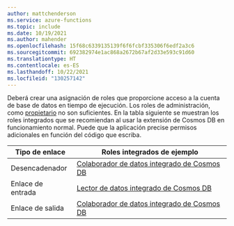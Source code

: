 ```yaml
---
author: mattchenderson
ms.service: azure-functions
ms.topic: include
ms.date: 10/19/2021
ms.author: mahender
ms.openlocfilehash: 15f68c6339135139f6f6fcbf335306f6edf2a3c6
ms.sourcegitcommit: 692382974e1ac868a2672b67af2d33e593c91d60
ms.translationtype: HT
ms.contentlocale: es-ES
ms.lasthandoff: 10/22/2021
ms.locfileid: "130257142"
---
```

Deberá crear una asignación de roles que proporcione acceso a la cuenta de base de datos en tiempo de ejecución. Los roles de administración, como [propietario](../articles/role-based-access-control/built-in-roles.md#owner) no son suficientes. En la tabla siguiente se muestran los roles integrados que se recomiendan al usar la extensión de Cosmos DB en funcionamiento normal. Puede que la aplicación precise permisos adicionales en función del código que escriba.

| Tipo de enlace   | Roles integrados de ejemplo                |
|----------------|---------------------------------------|
| Desencadenador        | [Colaborador de datos integrado de Cosmos DB] |
| Enlace de entrada  | [Lector de datos integrado de Cosmos DB]      |
| Enlace de salida | [Colaborador de datos integrado de Cosmos DB] |


[Lector de datos integrado de Cosmos DB]: ../articles/cosmos-db/how-to-setup-rbac.md#built-in-role-definitions
[Colaborador de datos integrado de Cosmos DB]: ../articles/cosmos-db/how-to-setup-rbac.md#built-in-role-definitions